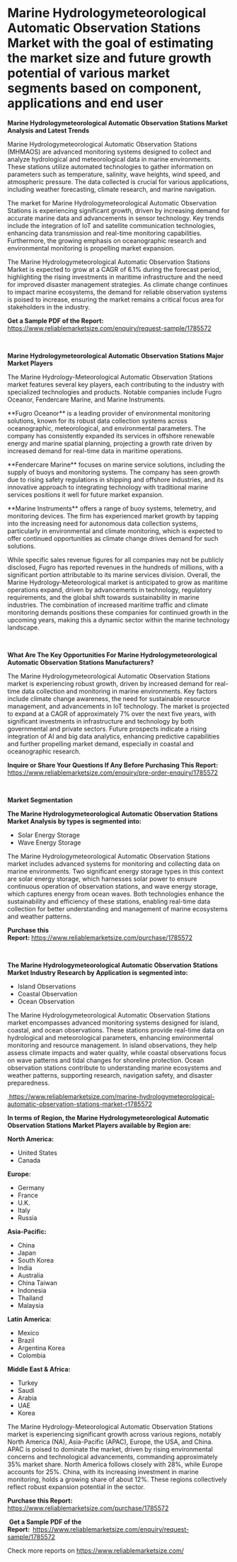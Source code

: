 <p><h1>Marine Hydrologymeteorological Automatic Observation Stations Market with the goal of estimating the market size and future growth potential of various market segments based on component, applications and end user</h1></p><p><strong>Marine Hydrologymeteorological Automatic Observation Stations Market Analysis and Latest Trends</strong></p>
<p><p>Marine Hydrologymeteorological Automatic Observation Stations (MHMAOS) are advanced monitoring systems designed to collect and analyze hydrological and meteorological data in marine environments. These stations utilize automated technologies to gather information on parameters such as temperature, salinity, wave heights, wind speed, and atmospheric pressure. The data collected is crucial for various applications, including weather forecasting, climate research, and marine navigation.</p><p>The market for Marine Hydrologymeteorological Automatic Observation Stations is experiencing significant growth, driven by increasing demand for accurate marine data and advancements in sensor technology. Key trends include the integration of IoT and satellite communication technologies, enhancing data transmission and real-time monitoring capabilities. Furthermore, the growing emphasis on oceanographic research and environmental monitoring is propelling market expansion.</p><p>The Marine Hydrologymeteorological Automatic Observation Stations Market is expected to grow at a CAGR of 6.1% during the forecast period, highlighting the rising investments in maritime infrastructure and the need for improved disaster management strategies. As climate change continues to impact marine ecosystems, the demand for reliable observation systems is poised to increase, ensuring the market remains a critical focus area for stakeholders in the industry.</p></p>
<p><strong>Get a Sample PDF of the Report:&nbsp;</strong> <a href="https://www.reliablemarketsize.com/enquiry/request-sample/1785572?utm_campaign=1836&utm_medium=2&utm_source=Github&utm_content=ia&utm_term=27122024&utm_id=marine-hydrologymeteorological-automatic-observation-stations">https://www.reliablemarketsize.com/enquiry/request-sample/1785572</a></p>
<p>&nbsp;</p>
<p><strong>Marine Hydrologymeteorological Automatic Observation Stations Major Market Players</strong></p>
<p><p>The Marine Hydrology-Meteorological Automatic Observation Stations market features several key players, each contributing to the industry with specialized technologies and products. Notable companies include Fugro Oceanor, Fendercare Marine, and Marine Instruments.</p><p>**Fugro Oceanor** is a leading provider of environmental monitoring solutions, known for its robust data collection systems across oceanographic, meteorological, and environmental parameters. The company has consistently expanded its services in offshore renewable energy and marine spatial planning, projecting a growth rate driven by increased demand for real-time data in maritime operations.</p><p>**Fendercare Marine** focuses on marine service solutions, including the supply of buoys and monitoring systems. The company has seen growth due to rising safety regulations in shipping and offshore industries, and its innovative approach to integrating technology with traditional marine services positions it well for future market expansion.</p><p>**Marine Instruments** offers a range of buoy systems, telemetry, and monitoring devices. The firm has experienced market growth by tapping into the increasing need for autonomous data collection systems, particularly in environmental and climate monitoring, which is expected to offer continued opportunities as climate change drives demand for such solutions.</p><p>While specific sales revenue figures for all companies may not be publicly disclosed, Fugro has reported revenues in the hundreds of millions, with a significant portion attributable to its marine services division. Overall, the Marine Hydrology-Meteorological market is anticipated to grow as maritime operations expand, driven by advancements in technology, regulatory requirements, and the global shift towards sustainability in marine industries. The combination of increased maritime traffic and climate monitoring demands positions these companies for continued growth in the upcoming years, making this a dynamic sector within the marine technology landscape.</p></p>
<p>&nbsp;</p>
<p><strong>What Are The Key Opportunities For Marine Hydrologymeteorological Automatic Observation Stations Manufacturers?</strong></p>
<p><p>The Marine Hydrologymeteorological Automatic Observation Stations market is experiencing robust growth, driven by increased demand for real-time data collection and monitoring in marine environments. Key factors include climate change awareness, the need for sustainable resource management, and advancements in IoT technology. The market is projected to expand at a CAGR of approximately 7% over the next five years, with significant investments in infrastructure and technology by both governmental and private sectors. Future prospects indicate a rising integration of AI and big data analytics, enhancing predictive capabilities and further propelling market demand, especially in coastal and oceanographic research.</p></p>
<p><strong>Inquire or Share Your Questions If Any Before Purchasing This Report:</strong> <a href="https://www.reliablemarketsize.com/enquiry/pre-order-enquiry/1785572?utm_campaign=1836&utm_medium=2&utm_source=Github&utm_content=ia&utm_term=27122024&utm_id=marine-hydrologymeteorological-automatic-observation-stations">https://www.reliablemarketsize.com/enquiry/pre-order-enquiry/1785572</a></p>
<p>&nbsp;</p>
<p><strong>Market Segmentation</strong></p>
<p><strong>The Marine Hydrologymeteorological Automatic Observation Stations Market Analysis by types is segmented into:</strong></p>
<p><ul><li>Solar Energy Storage</li><li>Wave Energy Storage</li></ul></p>
<p><p>The Marine Hydrologymeteorological Automatic Observation Stations market includes advanced systems for monitoring and collecting data on marine environments. Two significant energy storage types in this context are solar energy storage, which harnesses solar power to ensure continuous operation of observation stations, and wave energy storage, which captures energy from ocean waves. Both technologies enhance the sustainability and efficiency of these stations, enabling real-time data collection for better understanding and management of marine ecosystems and weather patterns.</p></p>
<p><strong>Purchase this Report:&nbsp;</strong><a href="https://www.reliablemarketsize.com/purchase/1785572?utm_campaign=1836&utm_medium=2&utm_source=Github&utm_content=ia&utm_term=27122024&utm_id=marine-hydrologymeteorological-automatic-observation-stations">https://www.reliablemarketsize.com/purchase/1785572</a></p>
<p>&nbsp;</p>
<p><strong>The Marine Hydrologymeteorological Automatic Observation Stations Market Industry Research by Application is segmented into:</strong></p>
<p><ul><li>Island Observations</li><li>Coastal Observation</li><li>Ocean Observation</li></ul></p>
<p><p>The Marine Hydrologymeteorological Automatic Observation Stations market encompasses advanced monitoring systems designed for island, coastal, and ocean observations. These stations provide real-time data on hydrological and meteorological parameters, enhancing environmental monitoring and resource management. In island observations, they help assess climate impacts and water quality, while coastal observations focus on wave patterns and tidal changes for shoreline protection. Ocean observation stations contribute to understanding marine ecosystems and weather patterns, supporting research, navigation safety, and disaster preparedness.</p></p>
<p><a href="https://www.reliablemarketsize.com/marine-hydrologymeteorological-automatic-observation-stations-market-r1785572?utm_campaign=1836&utm_medium=2&utm_source=Github&utm_content=ia&utm_term=27122024&utm_id=marine-hydrologymeteorological-automatic-observation-stations">&nbsp;https://www.reliablemarketsize.com/marine-hydrologymeteorological-automatic-observation-stations-market-r1785572</a></p>
<p><strong>In terms of Region, the Marine Hydrologymeteorological Automatic Observation Stations Market Players available by Region are:</strong></p>
<p>
    <p> <strong> North America: </strong>
        <ul>
            <li>United States</li>
            <li>Canada</li>
        </ul>
        </p> 
    <p> <strong> Europe: </strong>
        <ul>
            <li>Germany</li>
            <li>France</li>
            <li>U.K.</li>
            <li>Italy</li>
            <li>Russia</li>
        </ul>
        </p> 
    <p> <strong> Asia-Pacific: </strong>
        <ul>
            <li>China</li>
            <li>Japan</li>
            <li>South Korea</li>
            <li>India</li>
            <li>Australia</li>
            <li>China Taiwan</li>
            <li>Indonesia</li>
            <li>Thailand</li>
            <li>Malaysia</li>
        </ul>
        </p> 
    <p> <strong> Latin America: </strong>
        <ul>
            <li>Mexico</li>
            <li>Brazil</li>
            <li>Argentina Korea</li>
            <li>Colombia</li>
        </ul>
        </p> 
    <p> <strong> Middle East & Africa: </strong>
        <ul>
            <li>Turkey</li>
            <li>Saudi</li>
            <li>Arabia</li>
            <li>UAE</li>
            <li>Korea</li>
        </ul>
    </p>
    </p>
<p><p>The Marine Hydrology-Meteorological Automatic Observation Stations market is experiencing significant growth across various regions, notably North America (NA), Asia-Pacific (APAC), Europe, the USA, and China. APAC is poised to dominate the market, driven by rising environmental concerns and technological advancements, commanding approximately 35% market share. North America follows closely with 28%, while Europe accounts for 25%. China, with its increasing investment in marine monitoring, holds a growing share of about 12%. These regions collectively reflect robust expansion potential in the sector.</p></p>
<p><strong>Purchase this Report: </strong><a href="https://www.reliablemarketsize.com/purchase/1785572?utm_campaign=1836&utm_medium=2&utm_source=Github&utm_content=ia&utm_term=27122024&utm_id=marine-hydrologymeteorological-automatic-observation-stations">https://www.reliablemarketsize.com/purchase/1785572</a></p>
<p>&nbsp;<strong>Get a Sample PDF of the Report:&nbsp;&nbsp;</strong><a href="https://www.reliablemarketsize.com/enquiry/request-sample/1785572?utm_campaign=1836&utm_medium=2&utm_source=Github&utm_content=ia&utm_term=27122024&utm_id=marine-hydrologymeteorological-automatic-observation-stations">https://www.reliablemarketsize.com/enquiry/request-sample/1785572</a></p>
<p><strong></strong></p>
<p>Check more reports on <a href="https://www.reliablemarketsize.com/?utm_campaign=1836&utm_medium=2&utm_source=Github&utm_content=ia&utm_term=27122024&utm_id=marine-hydrologymeteorological-automatic-observation-stations">https://www.reliablemarketsize.com/</a></p>